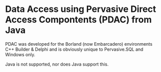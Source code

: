 # Data Access using Pervasive Direct Access Compontents (PDAC) from Java

PDAC was developed for the Borland (now Embarcadero) environments C++ Builder & Delphi and is obviously unique to Pervasive.SQL and Windows only.

Java is not supported, nor does Java support this.


